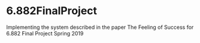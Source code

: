 # 6.882FinalProject
Implementing the system described in the paper The Feeling of Success for 6.882 Final Project Spring 2019
